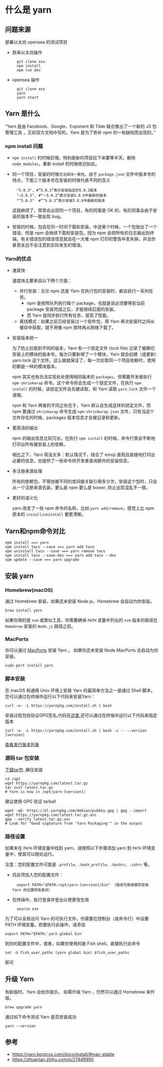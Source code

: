 # 什么是 yarn
## 问题来源
部署以太坊 opensea 的测试项目

- 原来以太坊操作

		git clone xxx
		npm install
		npm run dev
- opensea 操作

		git clone xxx
		yarn
		yarn start

## Yarn 是什么
“Yarn 是由 Facebook、Google、Exponent 和 Tilde 联合推出了一个新的 JS 包管理工具 ，正如官方文档中写的，Yarn 是为了弥补 npm 的一些缺陷而出现的。”
### npm install 问题
- `npm install` 的时候巨慢。特别是新的项目拉下来要等半天，删除 `node_modules`，重新 install 的时候依旧如此。
- 同一个项目，安装的时候`无法保持一致性`。由于 `package.json` 文件中版本号的特点，下面三个版本号在安装的时候代表不同的含义

		"5.0.3", #“5.0.3”表示安装指定的5.0.3版本
		"~5.0.3", #“～5.0.3”表示安装5.0.X中最新的版本
		"^5.0.3"  #“^5.0.3”表示安装5.X.X中最新的版本

	这就麻烦了，常常会出现同一个项目，有的同事是 OK 的，有的同事会由于安装的版本不一致出现 bug。
- 安装的时候，包会在同一时间下载和安装，中途某个时候，一个包抛出了一个错误，但是 npm 会继续下载和安装包。因为 npm 会把所有的日志输出到终端，有关错误包的错误信息就会在一大堆 npm 打印的警告中丢失掉，并且你甚至永远不会注意到实际发生的错误。

### Yarn的优点
- 速度快 

	速度快主要来自以下两个方面：
	
	- 并行安装：无论 npm 还是 Yarn 在执行包的安装时，都会执行一系列任务。
		- npm 是按照队列执行每个 package，也就是说必须要等到当前 package 安装完成之后，才能继续后面的安装。
		- 而 Yarn 是同步执行所有任务，提高了性能。
	- 离线模式：如果之前已经安装过一个软件包，用 Yarn 再次安装时之间从缓存中获取，就不用像 npm 那样再从网络下载了。
- 安装版本统一

	为了防止拉取到不同的版本，Yarn 有一个锁定文件 (lock file) 记录了被确切安装上的模块的版本号。每次只要新增了一个模块，Yarn 就会创建（或更新）yarn.lock 这个文件。这么做就保证了，每一次拉取同一个项目依赖时，使用的都是一样的模块版本。
	
	npm 其实也有办法实现处处使用相同版本的 `packages`，但需要开发者执行 `npm shrinkwrap` 命令。这个命令将会生成一个锁定文件，在执行 `npm install` 的时候，该锁定文件会先被读取，和 Yarn 读取 `yarn.lock` 文件一个道理。
	
	npm 和 Yarn 两者的不同之处在于，Yarn 默认会生成这样的锁定文件，而 npm 要通过 `shrinkwrap` 命令生成 `npm-shrinkwrap.json` 文件，只有当这个文件存在的时候，packages 版本信息才会被记录和更新。

- 更简洁的输出

	npm 的输出信息比较冗长。在执行 `npm install` 的时候，命令行里会不断地打印出所有被安装上的依赖。
	
	相比之下，Yarn 简洁太多：默认情况下，结合了 emoji 直观且直接地打印出必要的信息，也提供了一些命令供开发者查询额外的安装信息。
- 多注册来源处理

	所有的依赖包，不管他被不同的库间接关联引用多少次，安装这个包时，只会从一个注册来源去装，要么是 npm 要么是 bower, 防止出现混乱不一致。
- 更好的语义化

	 yarn 改变了一些 npm 命令的名称，比如 `yarn add/remove`，感觉上比 npm 原本的 `install/uninstall` 要更清晰。

## Yarn和npm命令对比
	npm install === yarn 
	npm install taco --save === yarn add taco
	npm uninstall taco --save === yarn remove taco
	npm install taco --save-dev === yarn add taco --dev
	npm update --save === yarn upgrade	

## 安装 yarn
### Homebrew(macOS)
通过 Homebrew 安装，如果还未安装 Node.js，Homebrew 会自动为你安装。

	brew install yarn
如果你用的是 `nvm` 或类似工具，你需要确保 `PATH` 变量中列出的 `nvm` 版本的路径在 `Homebrew` 安装的 `Node.js` 路径之前。

### MacPorts
你可以通过 [MacPorts](https://www.macports.org/) 安装 Yarn 。 如果你还未安装 Node.MacPorts 会自动为你安装。

	sudo port install yarn	
### 脚本安装
在 macOS 和通用 Unix 环境上安装 Yarn 的最简单方法之一是通过 Shell 脚本。您可以通过在终端中运行以下代码来安装Yarn：

	curl -o- -L https://yarnpkg.com/install.sh | bash
安装过程包括验证GPG签名,代码在[这里](https://github.com/yarnpkg/website/blob/master/install.sh),还可以通过在终端中运行以下代码来指定版本

	curl -o- -L https://yarnpkg.com/install.sh | bash -s -- --version [version]
[查看发行版本列表](https://github.com/yarnpkg/yarn/releases)
### 源码 tar 包安装
[下载tar包](https://yarn.bootcss.com/latest.tar.gz)	,解压安装

	cd /opt
	wget https://yarnpkg.com/latest.tar.gz
	tar zvxf latest.tar.gz
	# Yarn is now in /opt/yarn-[version]/
建议使用 GPG 验证 tarball

	wget -qO- https://dl.yarnpkg.com/debian/pubkey.gpg | gpg --import
	wget https://yarnpkg.com/latest.tar.gz.asc
	gpg --verify latest.tar.gz.asc
	# Look for "Good signature from 'Yarn Packaging'" in the output
### 路径设置
如果未在 `PATH` 环境变量中找到 yarn，请按照以下步骤添加 yarn 到 `PATH` 环境变量中，使其可以随处运行。

注意：您的配置文件可能是 `.profile、.bash_profile、.bashrc、.zshrc` 等。

- 将此项加入您的配置文件： 

		export PATH="$PATH:/opt/yarn-[version]/bin" （路径可能根据您安装 Yarn 的位置而有差异）
- 在终端中，执行登录并登出以使更改生效

		source xxx

为了可以全局访问 Yarn 的可执行文件，你需要在控制台（或命令行）中设置 PATH 环境变量。若要执行此操作，请添加 

	export PATH="$PATH:`yarn global bin`
到你的配置文件中，或者，如果你使用的是 Fish shell，直接执行此命令 

	set -U fish_user_paths (yarn global bin) $fish_user_paths 
即可	

## 升级 Yarn
有新版时，Yarn 会给你提示。 如需升级 Yarn ，仍然可以通过 Homebrew 来升级。

	brew upgrade yarn
通过如下命令测试 Yarn 是否安装成功

	yarn --version
	
## 参考
- https://yarn.bootcss.com/docs/install/#mac-stable
- https://zhuanlan.zhihu.com/p/27449990		